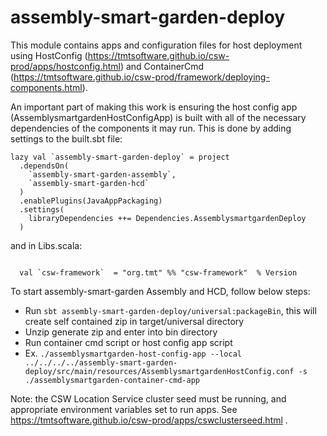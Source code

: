 # assembly-smart-garden-deploy

This module contains apps and configuration files for host deployment using 
HostConfig (https://tmtsoftware.github.io/csw-prod/apps/hostconfig.html) and 
ContainerCmd (https://tmtsoftware.github.io/csw-prod/framework/deploying-components.html).

An important part of making this work is ensuring the host config app (AssemblysmartgardenHostConfigApp) is built
with all of the necessary dependencies of the components it may run.  This is done by adding settings to the
built.sbt file:

```
lazy val `assembly-smart-garden-deploy` = project
  .dependsOn(
    `assembly-smart-garden-assembly`,
    `assembly-smart-garden-hcd`
  )
  .enablePlugins(JavaAppPackaging)
  .settings(
    libraryDependencies ++= Dependencies.AssemblysmartgardenDeploy
  )
```

and in Libs.scala:

```

  val `csw-framework`  = "org.tmt" %% "csw-framework"  % Version

```

To start assembly-smart-garden Assembly and HCD, follow below steps:

 - Run `sbt assembly-smart-garden-deploy/universal:packageBin`, this will create self contained zip in target/universal directory
 - Unzip generate zip and enter into bin directory
 - Run container cmd script or host config app script
 - Ex.  `./assemblysmartgarden-host-config-app --local ../../../../assembly-smart-garden-deploy/src/main/resources/AssemblysmartgardenHostConfig.conf -s ./assemblysmartgarden-container-cmd-app`

Note: the CSW Location Service cluster seed must be running, and appropriate environment variables set to run apps.
See https://tmtsoftware.github.io/csw-prod/apps/cswclusterseed.html .